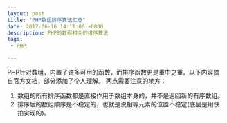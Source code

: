 ```yaml
---
layout: post
title: "PHP数组排序算法汇总"
date: 2017-06-16 14:11:06 +0800
description: PHP的数组相关的排序算法
tags: 
 - PHP

---
```

PHP针对数组，内置了许多可用的函数，而排序函数更是重中之重。以下内容摘自官方文档，部分添加了个人理解。
两点需要注意的地方：
1. 数组的所有排序函数都是直接作用于数组本身的，并不是返回新的有序数组。
2. 排序后的数组顺序是不稳定的，也就是说相等元素的位置不稳定(底层是用快拍实现的)。
